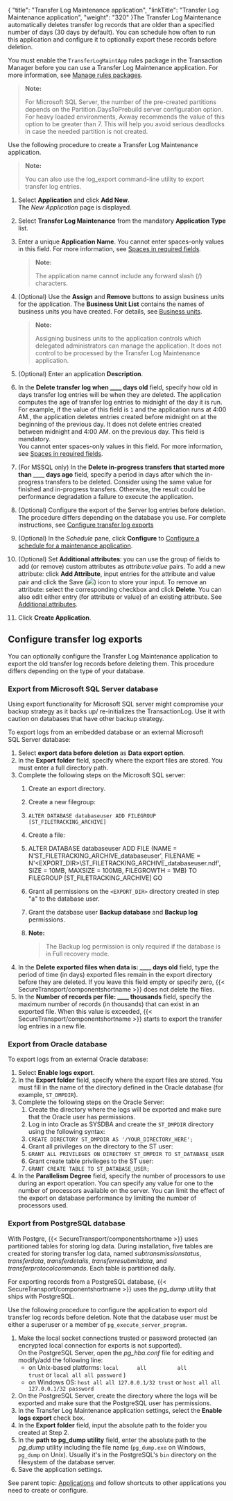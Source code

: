 {
    "title": "Transfer Log Maintenance application",
    "linkTitle": "Transfer Log Maintenance application",
    "weight": "320"
}The Transfer Log Maintenance automatically deletes transfer log records that are older than a specified number of days (30 days by default). You can schedule how often to run this application and configure it to optionally export these records before deletion.

You must enable the `TransferLogMaintApp` rules package in the Transaction Manager before you can use a Transfer Log Maintenance application. For more information, see <a href="../transaction_manager/t_st_rulesPackages.htm#EnableRulesPackage#Enable" class="MCXref xref">Manage rules packages</a>.

> **Note:**
>
> For Microsoft SQL Server, the number of the pre-created partitions depends on the Partition.DaysToPrebuild server configuration option. For heavy loaded environments, Axway recommends the value of this option to be greater than 7. This will help you avoid serious deadlocks in case the needed partition is not created.

Use the following procedure to create a Transfer Log Maintenance application.

> **Note:**
>
> You can also use the log\_export command-line utility to export transfer log entries.

1.  Select **Application** and click **Add New**.  
    The *New Application* page is displayed.

2.  Select **Transfer Log Maintenance** from the mandatory **Application Type** list.

3.  Enter a unique **Application Name**. You cannot enter spaces-only values in this field. For more information, see <a href="../../accounts/useraccounts/t_st_create_user_account#Spaces" class="MCXref xref">Spaces in required fields</a>.  

    > **Note:**
    >
    > The application name cannot include any forward slash (/) characters.

4.  (Optional) Use the **Assign** and **Remove** buttons to assign business units for the application. The **Business Unit List** contains the names of business units you have created. For details, see <a href="../../c_st_advancedaccountadministration/c_st_businessunits#Advanced_Accounts_2036285406_1127756" class="MCXref xref">Business units</a>.  

    > **Note:**
    >
    > Assigning business units to the application controls which delegated administrators can manage the application. It does not control to be processed by the Transfer Log Maintenance application.

5.  (Optional) Enter an application **Description**.

6.  In the **Delete transfer log when \_\_\_\_ days old** field, specify how old in days transfer log entries will be when they are deleted. The application computes the age of transfer log entries to midnight of the day it is run. For example, if the value of this field is `1` and the application runs at 4:00 AM., the application deletes entries created before midnight on at the beginning of the previous day. It does not delete entries created between midnight and 4:00 AM. on the previous day. This field is mandatory.  
    You cannot enter spaces-only values in this field. For more information, see <a href="../../accounts/useraccounts/t_st_create_user_account#Spaces" class="MCXref xref">Spaces in required fields</a>.

7.  (For MSSQL only) In the **Delete in-progress transfers that started more than \_\_\_\_ days ago** field, specify a period in days after which the in-progress transfers to be deleted. Consider using the same value for finished and in-progress transfers. Otherwise, the result could be performance degradation a failure to execute the application.

8.  (Optional) Configure the export of the Server log entries before deletion. The procedure differs depending on the database you use. For complete instructions, see <a href="#Configur" class="MCXref xref">Configure transfer log exports</a>

9.  (Optional) In the *Schedule* pane, click **Configure** to <a href="#ConfigureMaintSchedule" class="MCXref xref">Configure a schedule for a maintenance application</a>.

10. (Optional) Set **Additional attributes**: you can use the group of fields to add (or remove) custom attributes as *attribute:value* pairs. To add a new attribute: click **Add Attribute**, input entries for the attribute and value pair and click the Save (![](/Images/SecureTransport/SaveIcon.png)) icon to store your input. To remove an attribute: select the corresponding checkbox and click **Delete**. You can also edit either entry (for attribute or value) of an existing attribute. See <a href="../../c_st_setup/t_st_mailtemplates/c_st_mail_template_commands_variables#Addition" class="MCXref xref">Additional attributes</a>.

11. Click **Create Application**.

<span id="Configur"></span>

## Configure transfer log exports

You can optionally configure the Transfer Log Maintenance application to export the old transfer log records before deleting them. This procedure differs depending on the type of your database.

### Export from Microsoft SQL Server database

Using export functionality for Microsoft SQL server might compromise your backup strategy as it backs up/ re-initializes the TransactionLog. Use it with caution on databases that have other backup strategy.

To export logs from an embedded database or an external Microsoft SQL Server database:

1.  Select **export data before deletion** as **Data export option**.
2.  In the **Export folder** field, specify where the export files are stored. You must enter a full directory path.
3.  Complete the following steps on the Microsoft SQL server:
    1.  Create an export directory.

    2.  Create a new filegroup:

    3.  `ALTER DATABASE databaseuser ADD FILEGROUP [ST_FILETRACKING_ARCHIVE]`

    4.  Create a file:

    5.  ALTER DATABASE databaseuser
                 ADD FILE
                 (NAME = N'ST_FILETRACKING_ARCHIVE_databaseuser',
                 FILENAME = N'<EXPORT_DIR>\ST_FILETRACKING_ARCHIVE_databaseuser.ndf',
                 SIZE = 10MB,
                 MAXSIZE = 100MB,
                 FILEGROWTH = 1MB)
                 TO FILEGROUP [ST_FILETRACKING_ARCHIVE]
            GO

    6.  Grant all permissions on the `<EXPORT_DIR>` directory created in step "a" to the database user.

    7.  Grant the database user **Backup database** and **Backup log** permissions.

    8.  **Note:**
        >
        > The Backup log permission is only required if the database is in Full recovery mode.
4.  In the **Delete exported files when data is: \_\_\_\_ days old** field, type the period of time (in days) exported files remain in the export directory before they are deleted. If you leave this field empty or specify zero, {{< SecureTransport/componentshortname >}} does not delete the files.
5.  In the **Number of records per file: \_\_\_\_ thousands** field, specify the maximum number of records (in thousands) that can exist in an exported file. When this value is exceeded, {{< SecureTransport/componentshortname >}} starts to export the transfer log entries in a new file.

### Export from Oracle database

To export logs from an external Oracle database:

1.  Select **Enable logs export**.
2.  In the **Export folder** field, specify where the export files are stored. You must fill in the name of the directory defined in the Oracle database (for example, `ST_DMPDIR`).
3.  Complete the following steps on the Oracle Server:
    1.  Create the directory where the logs will be exported and make sure that the Oracle user has permissions.
    2.  Log in into Oracle as SYSDBA and create the `ST_DMPDIR` directory using the following syntax:
    3.  `CREATE DIRECTORY ST_DMPDIR AS '/YOUR_DIRECTORY_HERE';`
    4.  Grant all privileges on the directory to the ST user:
    5.  `GRANT ALL PRIVILEGES ON DIRECTORY ST_DMPDIR TO ST_DATABASE_USER`
    6.  Grant create table privileges to the ST user:
    7.  `GRANT CREATE TABLE TO ST_DATABASE_USER;`
4.  In the **Parallelism Degree** field, specify the number of processors to use during an export operation. You can specify any value for one to the number of processors available on the server. You can limit the effect of the export on database performance by limiting the number of processors used.

<span id="Export"></span>

### Export from PostgreSQL database

With Postgre, {{< SecureTransport/componentshortname  >}} uses partitioned tables for storing log data. During installation, five tables are created for storing transfer log data, named *subtransmissionstatus*, *transferdata*, *transferdetails*, *transferresubmitdata*, and *transferprotocolcommands*. Each table is partitioned daily.

For exporting records from a PostgreSQL database, {{< SecureTransport/componentshortname  >}} uses the *pg\_dump* utility that ships with PostgreSQL.

Use the following procedure to configure the application to export old transfer log records before deletion. Note that the database user must be either a superuser or a member of `pg_execute_server_program`.

1.  Make the local socket connections trusted or password protected (an encrypted local connection for exports is not supported).  
    On the PostgreSQL Server, open the *pg\_hba.conf* file for editing and modify/add the following line:  
    -   on Unix-based platforms: `local      all          all          trust` or `local all all password` )
    -   on Windows OS: `host all all 127.0.0.1/32 trust` or `host all all 127.0.0.1/32 password`
2.  On the PostgreSQL Server, create the directory where the logs will be exported and make sure that the PostgreSQL user has permissions.
3.  In the Transfer Log Maintenance application settings, select the **Enable logs export** check box.
4.  In the **Export folder** field, input the absolute path to the folder you created at Step 2.
5.  In the **path to pg\_dump utility** field, enter the absolute path to the *pg\_dump* utility including the file name (`pg_dump.exe` on Windows, `pg_dump` on Unix). Usually it's in the PostgreSQL's `bin` directory on the filesystem of the database server.
6.  Save the application settings.

  
See parent topic: <a href="../" class="MCXref xref">Applications</a> and follow shortcuts to other applications you need to create or configure.
